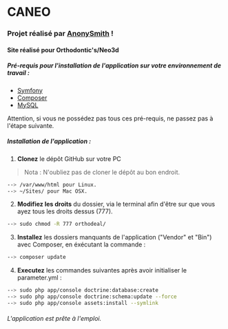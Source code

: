 # CANEO

### Projet réalisé par [AnonySmith](http://antoinevincent.github.io) !

#### Site réalisé pour Orthodontic's/Neo3d

##### Pré-requis pour l'installation de l'application sur votre environnement de travail : 

* [Symfony](https://symfony.com/)
* [Composer](http://symfony.com/doc/current/cookbook/composer.html)
* [MySQL](https://www.mysql.fr/)

Attention, si vous ne possédez pas tous ces pré-requis, ne passez pas à l'étape suivante.

##### Installation de l'application :

1. **Clonez** le dépôt GitHub sur votre PC 
> Nota : N'oubliez pas de cloner le dépôt au bon endroit.  
```sh
--> /var/www/html pour Linux.  
--> ~/Sites/ pour Mac OSX.
```

2. **Modifiez les droits** du dossier, via le terminal afin d'être sur que vous ayez tous les droits dessus (777).
```sh
--> sudo chmod -R 777 orthodeal/
```

3. **Installez** les dossiers manquants de l'application ("Vendor" et "Bin") avec Composer, en éxécutant la commande :
```sh
--> composer update
```

4. **Executez** les commandes suivantes après avoir initialiser le parameter.yml :
```sh
--> sudo php app/console doctrine:database:create
--> sudo php app/console doctrine:schema:update --force
--> sudo php app/console assets:install --symlink
```

###### L'application est prête à l'emploi.